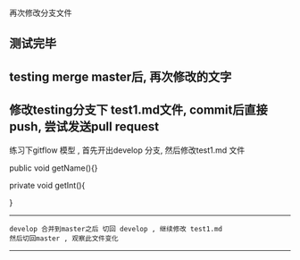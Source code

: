 

### 
再次修改分支文件

## 测试完毕
## testing merge master后, 再次修改的文字

## 修改testing分支下 test1.md文件, commit后直接push, 尝试发送pull request
练习下gitflow 模型 , 首先开出develop 分支, 然后修改test1.md 文件
>
>
public void getName(){}


private void getInt(){

 }

***
 
	develop 合并到master之后 切回 develop , 继续修改 test1.md 
	然后切回master , 观察此文件变化
 
***
